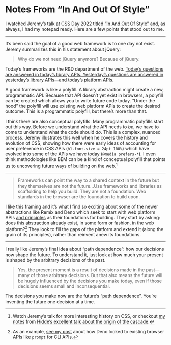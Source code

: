 # Notes From “In And Out Of Style”

I watched Jeremy’s talk at CSS Day 2022 titled [“In And Out Of Style”](https://www.youtube.com/watch?v=CdZZcbZG83o) and, as always, I had my notepad ready. Here are a few points that stood out to me.

---

It’s been said the goal of a good web framework is to one day not exist. Jeremy summarizes this in his statement about jQuery:

> Why do we not need jQuery anymore? Because of jQuery.

Today’s frameworks are the R&D department of the web. [Today’s questions are answered in today’s library APIs. Yesterday’s questions are answered in yesterday’s library APIs—and today’s platform APIs.](https://blog.jim-nielsen.com/2019/yesterdays-questions-answered-in-todays-platform-apis/)

A good framework is like a polyfill. A library abstraction might create a new, programmatic API. Because that API doesn’t yet exist in browsers, a polyfill can be created which allows you to write future code today. “Under the hood” the polyfill will use existing web platform APIs to create the desired outcome. This is a programmatic polyfill, but there’s more than that.

I think there are also conceptual polyfills. Many programmatic polyfills start out this way. Before we understand what the API needs to _be_, we have to come to understand what the code should _do_. This is a complex, nuanced process. Jeremy illustrates this well when he covers the history and evolution of CSS, showing how there were early ideas of accounting for user preference in CSS APIs (`h1.font.size = 24pt 100%`) which have evolved into some of the APIs we have today (`@media prefers-*`). I even think methodologies like BEM can be a kind of conceptual polyfill that points us to uncovering future ways of building on the web.[^1]

---

> Frameworks can point the way to a shared context in the future but they themselves are not the future...Use frameworks and libraries as scaffolding to help you build. They are not a foundation. Web standards in the browser are the foundation to build upon.

I like this framing and it’s what I find so exciting about some of the newer abstractions like Remix and Deno which seek to start with web platform APIs [and principles](https://blog.jim-nielsen.com/2022/permeating-principles-of-the-web/) as their foundations for building. They start by asking: does this abstraction already exist, in some form or fashion, in the web platform?[^2] They look to fill the gaps of the platform and extend it (along the grain of its principles), rather than reinvent anew its foundations.

---

I really like Jeremy’s final idea about “path dependence”: how our decisions now shape the future. To understand it, just look at how much your present is shaped by the arbitrary decisions of the past.

> Yes, the present moment is a result of decisions made in the past—many of those arbitrary decisions. But that also means the future will be hugely influenced by the decisions you make today, even if those decisions seems small and inconsequential. 

The decisions you make now are the future’s “path dependence”. You’re inventing the future one decision at a time.

[^1]: Watch Jeremy’s talk for more interesting history on CSS, or checkout [my notes](https://blog.jim-nielsen.com/2021/css-is-in-fact-awesome/) from [Hidde’s excellent talk about the origin of the cascade](https://talks.hiddedevries.nl/2gDDUr).
[^2]: As an example, [see my post](https://blog.jim-nielsen.com/2022/deno-is-webby-pt-2/) about how Deno looked to existing browser APIs like `prompt` for CLI APIs.